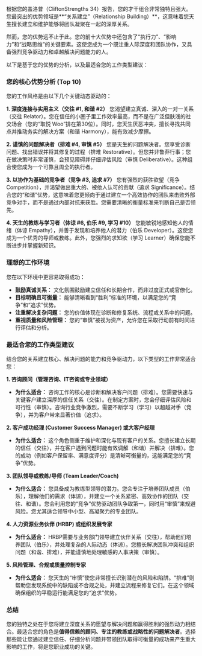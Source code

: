 根据您的盖洛普（CliftonStrengths 34）报告，您的才干组合非常独特且强大。您最突出的优势领域是**“关系建立”（Relationship Building）**，这意味着您天生擅长建立和维护能够将团队凝聚在一起的深厚关系。

然而，您的优势远不止于此。您的前十大优势中还包含了“执行力”、“影响力”和“战略思维”的关键要素。这使您成为一个既注重人际深度和团队协作，又具备强烈竞争驱动力和卓越解决问题能力的人。

以下是基于您的优势的分析，以及最适合您的工作类型建议：

### 您的核心优势分析 (Top 10)

您的工作风格是由以下几个关键动态驱动的：

**1. 深度连接与实用主义（交往 #1, 和谐 #2）**
您渴望建立真诚、深入的一对一关系（交往 Relator）。您在信任的小圈子里工作效率最高，而不是在广泛但肤浅的社交场合（您的“取悦 Woo”排在第30位）。同时，您天生厌恶冲突，擅长寻找共同点并推动务实的解决方案（和谐 Harmony），能有效减少摩擦。

**2. 谨慎的问题解决者（排难 #4, 审慎 #5）**
您是天生的问题解决者。您享受诊断问题、找出错误并将其修复的过程（排难 Restorative）。但您并非鲁莽行事；您在做决策时非常谨慎，会预见障碍并仔细评估风险（审慎 Deliberative）。这种组合使您成为一个可靠且周全的执行者。

**3. 以协作为基础的竞争者（竞争 #3, 追求 #7）**
您有强烈的获胜欲望（竞争 Competition），并渴望做出重大的、被他人认可的贡献（追求 Significance）。结合您的“和谐”优势，这意味着您更倾向于通过建立一个高效协作的团队来击败外部竞争对手，而不是通过内部对抗来获胜。您需要清晰的衡量标准来判断自己是否领先。

**4. 天生的教练与学习者（体谅 #6, 伯乐 #9, 学习 #10）**
您能敏锐地感知他人的情绪（体谅 Empathy），并善于发现和培养他人的潜力（伯乐 Developer）。这使您成为一个优秀的导师或教练。此外，您强烈的求知欲（学习 Learner）确保您能不断进步并掌握新知识。

### 理想的工作环境

您在以下环境中更容易取得成功：

*   **鼓励真诚关系：** 文化氛围鼓励建立信任和长期合作，而非过度正式或官僚化。
*   **目标明确且可衡量：** 能够清晰看到“胜利”标准的环境，以满足您的“竞争”和“追求”优势。
*   **注重解决复杂问题：** 您的价值体现在诊断和修复系统、流程或关系中的问题。
*   **重视质量和风险管理：** 您的“审慎”被视为资产，允许您在采取行动前有时间进行评估和分析。

### 最适合您的工作类型建议

结合您的关系建立核心、解决问题的能力和竞争驱动力，以下类型的工作非常适合您：

**1. 咨询顾问（管理咨询、IT咨询或专业领域）**

*   **为什么适合：** 咨询工作的核心是诊断和解决客户问题（排难）。您需要快速与关键客户建立深厚的信任关系（交往）。在制定方案时，您会仔细评估风险和可行性（审慎）。咨询行业竞争激烈，需要不断学习（学习）以超越对手（竞争），并为客户带来显著价值（追求）。

**2. 客户成功经理 (Customer Success Manager) 或大客户经理**

*   **为什么适合：** 这个角色侧重于维护和深化与现有客户的关系。您擅长建立长期的信任（交往），并在客户遇到问题时能有效调解（和谐）并解决（排难）。您的成功（例如客户保留率、满意度评分）是清晰可衡量的，这能满足您的“竞争”优势。

**3. 团队领导或教练/导师 (Team Leader/Coach)**

*   **为什么适合：** 您具备成为教练型领导的潜力。您会专注于培养团队成员（伯乐），理解他们的需求（体谅），并建立一个关系紧密、高效协作的团队（交往、和谐）。您会利用您的“竞争”优势驱动团队争取第一，同时用“审慎”来规避风险。您尤其适合领导中小型、高凝聚力的专业团队。

**4. 人力资源业务伙伴 (HRBP) 或组织发展专家**

*   **为什么适合：** HRBP需要与业务部门领导建立伙伴关系（交往），帮助他们培养团队（伯乐），并处理复杂的人际动态（体谅）。您擅长解决团队冲突和组织问题（和谐、排难），并能谨慎地处理敏感的人事决策（审慎）。

**5. 风险管理、合规或质量控制专家**

*   **为什么适合：** 您天生的“审慎”使您非常擅长识别潜在的风险和陷阱。“排难”则帮助您发现系统中的缺陷或不合规之处，并建立流程来修复它们。在这个领域确保组织的平稳运行能满足您的“追求”优势。

### 总结

您的独特之处在于您将建立深度关系的愿望与解决问题和赢得胜利的强烈动力相结合。最适合您的角色是**值得信赖的顾问、专注的教练或战略性的问题解决者**。选择那些能让您通过建立信任、仔细分析问题并带领团队取得可衡量的成功来产生重大影响的工作，将是您职业成功的关键。
